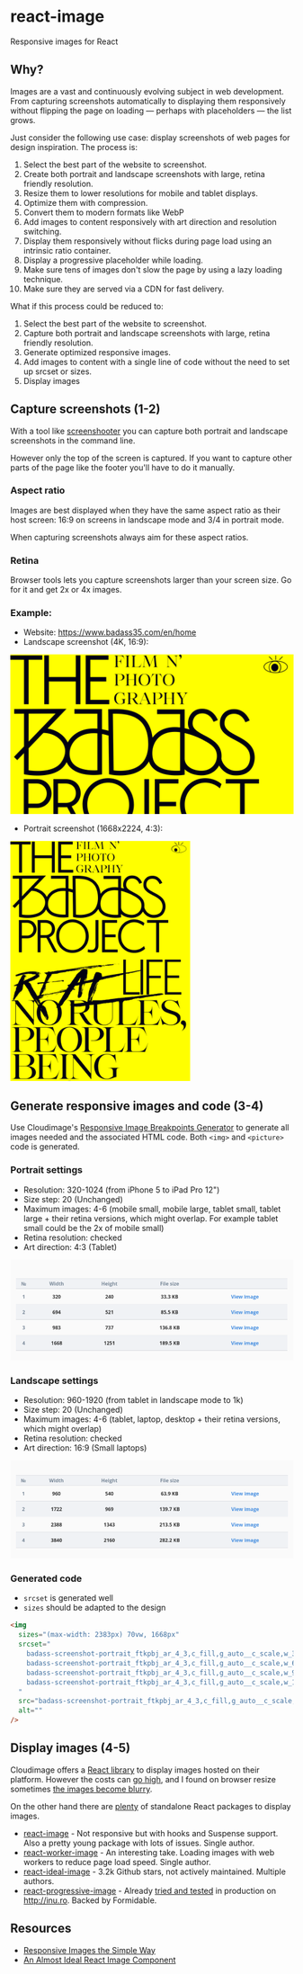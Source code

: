 # react-image

Responsive images for React

## Why?

Images are a vast and continuously evolving subject in web development. From capturing screenshots automatically to displaying them responsively without flipping the page on loading — perhaps with placeholders — the list grows.

Just consider the following use case: display screenshots of web pages for design inspiration. The process is:

1. Select the best part of the website to screenshot.
2. Create both portrait and landscape screenshots with large, retina friendly resolution.
3. Resize them to lower resolutions for mobile and tablet displays.
4. Optimize them with compression.
5. Convert them to modern formats like WebP
6. Add images to content responsively with art direction and resolution switching.
7. Display them responsively without flicks during page load using an intrinsic ratio container.
8. Display a progressive placeholder while loading.
9. Make sure tens of images don't slow the page by using a lazy loading technique.
10. Make sure they are served via a CDN for fast delivery.

What if this process could be reduced to:

1. Select the best part of the website to screenshot.
2. Capture both portrait and landscape screenshots with large, retina friendly resolution.
3. Generate optimized responsive images.
4. Add images to content with a single line of code without the need to set up srcset or sizes.
5. Display images

## Capture screenshots (1-2)

With a tool like [screenshooter](https://github.com/vladocar/screenshoteer) you can capture both portrait and landscape screenshots in the command line.

However only the top of the screen is captured. If you want to capture other parts of the page like the footer you'll have to do it manually.

### Aspect ratio

Images are best displayed when they have the same aspect ratio as their host screen: 16:9 on screens in landscape mode and 3/4 in portrait mode.

When capturing screenshots always aim for these aspect ratios.

### Retina

Browser tools lets you capture screenshots larger than your screen size. Go for it and get 2x or 4x images.

### Example:

- Website: https://www.badass35.com/en/home
- Landscape screenshot (4K, 16:9):

<img src='badass-screenshot-landscape.png'/>

- Portrait screenshot (1668x2224, 4:3):

<img width=320 src='badass-screenshot-portrait.png'/>

## Generate responsive images and code (3-4)

Use Cloudimage's [Responsive Image Breakpoints Generator](https://www.responsivebreakpoints.com/) to generate all images needed and the associated HTML code. Both `<img>` and `<picture>` code is generated.

### Portrait settings

- Resolution: 320-1024 (from iPhone 5 to iPad Pro 12")
- Size step: 20 (Unchanged)
- Maximum images: 4-6 (mobile small, mobile large, tablet small, tablet large + their retina versions, which might overlap. For example tablet small could be the 2x of mobile small)
- Retina resolution: checked
- Art direction: 4:3 (Tablet)

<img src='sizes-1.png'/>

### Landscape settings

- Resolution: 960-1920 (from tablet in landscape mode to 1k)
- Size step: 20 (Unchanged)
- Maximum images: 4-6 (tablet, laptop, desktop + their retina versions, which might overlap)
- Retina resolution: checked
- Art direction: 16:9 (Small laptops)

<img src='sizes-2.png'/>

### Generated code

- `srcset` is generated well
- `sizes` should be adapted to the design

```html
<img
  sizes="(max-width: 2383px) 70vw, 1668px"
  srcset="
    badass-screenshot-portrait_ftkpbj_ar_4_3,c_fill,g_auto__c_scale,w_320.png   320w,
    badass-screenshot-portrait_ftkpbj_ar_4_3,c_fill,g_auto__c_scale,w_691.png   691w,
    badass-screenshot-portrait_ftkpbj_ar_4_3,c_fill,g_auto__c_scale,w_981.png   981w,
    badass-screenshot-portrait_ftkpbj_ar_4_3,c_fill,g_auto__c_scale,w_1668.png 1668w
  "
  src="badass-screenshot-portrait_ftkpbj_ar_4_3,c_fill,g_auto__c_scale,w_1668.png"
  alt=""
/>
```

## Display images (4-5)

Cloudimage offers a [React library](https://github.com/scaleflex/react-cloudimage-responsive) to display images hosted on their platform. However the costs can [go high](https://www.cloudimage.io/en/pricing), and I found on browser resize sometimes [the images become blurry](http://metamn.io/react-best-practices/?path=/docs/loading-images--art-direction-with-Cloudimage).

On the other hand there are [plenty](https://github.com/stereobooster/react-ideal-image#other-solutions) of standalone React packages to display images.

- [react-image](https://github.com/mbrevda/react-image) - Not responsive but with hooks and Suspense support. Also a pretty young package with lots of issues. Single author.
- [react-worker-image](https://github.com/nitish24p/react-worker-image) - An interesting take. Loading images with web workers to reduce page load speed. Single author.
- [react-ideal-image](https://github.com/stereobooster/react-ideal-image) - 3.2k Github stars, not actively maintained. Multiple authors.
- [react-progressive-image](https://github.com/FormidableLabs/react-progressive-image) - Already [tried and tested](https://github.com/metamn/inu-v2-b/blob/master/react-src/src/components/ImageResponsive/ImageResponsive.js) in production on http://inu.ro. Backed by Formidable.

## Resources

- [Responsive Images the Simple Way](https://cloudfour.com/thinks/responsive-images-the-simple-way/)
- [An Almost Ideal React Image Component ](https://github.com/stereobooster/react-ideal-image)
